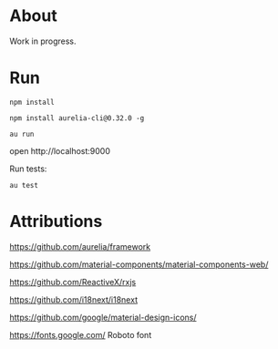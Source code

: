 # About

Work in progress.

# Run

`npm install`

`npm install aurelia-cli@0.32.0 -g`

`au run`

open http://localhost:9000

Run tests:

`au test`

# Attributions

https://github.com/aurelia/framework

https://github.com/material-components/material-components-web/

https://github.com/ReactiveX/rxjs

https://github.com/i18next/i18next

https://github.com/google/material-design-icons/

https://fonts.google.com/ Roboto font
